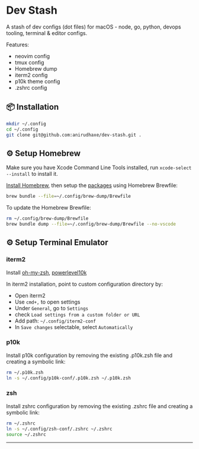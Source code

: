 # Dev Stash

A stash of dev configs (dot files) for macOS - node, go, python, devops tooling, terminal & editor configs.

Features:

- neovim config
- tmux config
- Homebrew dump
- iterm2 config
- p10k theme config
- .zshrc config

## 📦 Installation

```bash
mkdir ~/.config
cd ~/.config
git clone git@github.com:anirudhaxe/dev-stash.git .
```

## ⚙️ Setup Homebrew

Make sure you have Xcode Command Line Tools installed, run `xcode-select --install` to install it.

[Install Homebrew](https://brew.sh/), then setup the [packages](https://github.com/anirudhaxe/dev-stash/blob/main/brew-dump/Brewfile) using Homebrew Brewfile:

```bash
brew bundle --file=~/.config/brew-dump/Brewfile
```

To update the Homebrew Brewfile:

```bash
rm ~/.config/brew-dump/Brewfile
brew bundle dump --file=~/.config/brew-dump/Brewfile --no-vscode
```

## ⚙️ Setup Terminal Emulator

### iterm2

Install [oh-my-zsh](https://ohmyz.sh/#install), [powerlevel10k](https://github.com/romkatv/powerlevel10k?tab=readme-ov-file#installation)

In iterm2 installation, point to custom configuration directory by:

- Open iterm2
- Use `cmd+,` to open settings
- Under `General`, go to `Settings`
- check `Load settings from a custom folder or URL`
- Add path: `~/.config/iterm2-conf`
- In `Save changes` selectable, select `Automatically`

### p10k

Install p10k configuration by removing the existing .p10k.zsh file and creating a symbolic link:

```bash
rm ~/.p10k.zsh
ln -s ~/.config/p10k-conf/.p10k.zsh ~/.p10k.zsh
```

### zsh

Install zshrc configuration by removing the existing .zshrc file and creating a symbolic link:

```bash
rm ~/.zshrc
ln -s ~/.config/zsh-conf/.zshrc ~/.zshrc
source ~/.zshrc
```

---

